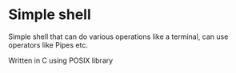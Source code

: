 # Simple shell

Simple shell that can do various operations like a terminal, can use operators like Pipes etc.

Written in C using POSIX library
